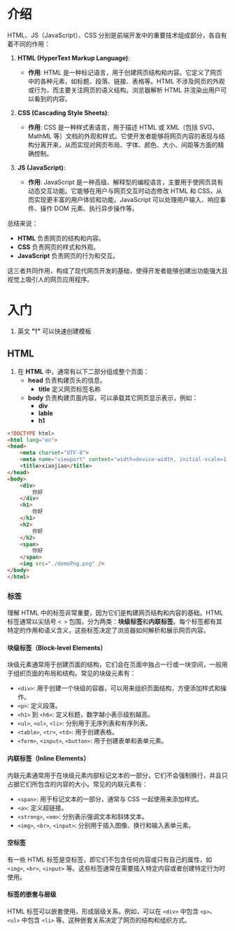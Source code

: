 # 介绍

HTML、JS（JavaScript）、CSS 分别是前端开发中的重要技术组成部分，各自有着不同的作用：

1. **HTML (HyperText Markup Language)**:
   - **作用**: HTML 是一种标记语言，用于创建网页结构和内容。它定义了网页中的各种元素，如标题、段落、链接、表格等。HTML 不涉及网页的外观或行为，而主要关注网页的语义结构。浏览器解析 HTML 并渲染出用户可以看到的内容。

2. **CSS (Cascading Style Sheets)**:
   - **作用**: CSS 是一种样式表语言，用于描述 HTML 或 XML（包括 SVG、MathML 等）文档的外观和样式。它使开发者能够将网页内容的表现与结构分离开来，从而实现对网页布局、字体、颜色、大小、间距等方面的精确控制。

3. **JS (JavaScript)**:
   - **作用**: JavaScript 是一种高级、解释型的编程语言，主要用于使网页具有动态交互功能。它能够在用户与网页交互时动态修改 HTML 和 CSS，从而实现更丰富的用户体验和功能。JavaScript 可以处理用户输入、响应事件、操作 DOM 元素、执行异步操作等。

总结来说：
- **HTML** 负责网页的结构和内容。
- **CSS** 负责网页的样式和外观。
- **JavaScript** 负责网页的行为和交互。

这三者共同作用，构成了现代网页开发的基础，使得开发者能够创建出功能强大且视觉上吸引人的网页应用程序。

# 入门

1. 英文 **"!"** 可以快速创建模板

## HTML

1. 在 **HTML** 中，通常有以下二部分组成整个页面：
    - **head** 负责构建页头的信息。
        - **title** 定义网页标签名称
    - **body** 负责构建页面内容，可以承载其它网页显示表示，例如：
        - **div**
        - **lable**
        - **h1**

```html
<!DOCTYPE html>
<html lang="en">
<head>
    <meta charset="UTF-8">
    <meta name="viewport" content="width=device-width, initial-scale=1.0">
    <title>xiaojiao</title>
</head>
<body>
    <div>
        你好
    </div>
    <h1>
        你好
    </h1>
    <h2>
        你好
    </h2>
    <span>
        你好
    </span>
    <img src="./demoPng.png" />
</body>
</html>
```

### 标签

理解 HTML 中的标签非常重要，因为它们是构建网页结构和内容的基础。HTML 标签通常以尖括号 `< >` 包围，分为两类：**块级标签**和**内联标签**。每个标签都有其特定的作用和语义含义，这些标签决定了浏览器如何解析和展示网页内容。

#### 块级标签（Block-level Elements）

块级元素通常用于创建页面的结构，它们会在页面中独占一行或一块空间，一般用于组织页面的布局和结构。常见的块级元素有：

- `<div>`: 用于创建一个块级的容器，可以用来组织页面结构，方便添加样式和操作。
- `<p>`: 定义段落。
- `<h1>` 到 `<h6>`: 定义标题，数字越小表示级别越高。
- `<ul>`, `<ol>`, `<li>`: 分别用于无序列表和有序列表。
- `<table>`, `<tr>`, `<td>`: 用于创建表格。
- `<form>`, `<input>`, `<button>`: 用于创建表单和表单元素。

#### 内联标签（Inline Elements）

内联元素通常用于在块级元素内部标记文本的一部分，它们不会强制换行，并且只占据它们所包含的内容的大小。常见的内联元素有：

- `<span>`: 用于标记文本的一部分，通常与 CSS 一起使用来添加样式。
- `<a>`: 定义超链接。
- `<strong>`, `<em>`: 分别表示强调文本和斜体文本。
- `<img>`, `<br>`, `<input>`: 分别用于插入图像、换行和输入表单元素。

#### 空标签

有一些 HTML 标签是空标签，即它们不包含任何内容或只有自己的属性，如 `<img>`, `<br>`, `<input>` 等。这些标签通常在需要插入特定内容或者创建特定行为时使用。

#### 标签的嵌套与层级

HTML 标签可以嵌套使用，形成层级关系。例如，可以在 `<div>` 中包含 `<p>`、`<ul>` 中包含 `<li>` 等。这种嵌套关系决定了网页的结构和组织方式。

